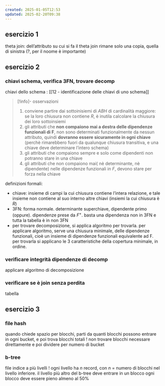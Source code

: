 ```yaml
---
created: 2025-01-05T12:53
updated: 2025-02-20T09:38
---
```

## esercizio 1
theta join: dell’attributo su cui si fa il theta join rimane solo una copia, quella di sinistra (?, per il noome è importante)

## esercizio 2
### chiavi schema, verifica 3FN, trovare decomp
chiavi dello schema : [[12 - identificazione delle chiavi di uno schema]]
>[!info]- osservazioni
>1. conviene partire dai sottoinisiemi di $ABH$ di cardinalità maggiore: se la loro chiusura non contiene $R$, è inutila calcolare la chiusura dei loro sottoinsiemi
>2. gli attributi che **non compaiono mai a destra delle dipendenze funzionali di F**, non sono determinati funzionalmente da nessun attributo, quindi **dovranno essere sicuramente in ogni chiave** (perchè rimarebbero fuori da qualunque chiusura transitiva, e una chiave deve determinare l’intero schema)
>3. gli attributi che compaiono sempre e solo come dipendenti non potranno stare in una chiave
>4. gli attributi che non compaiono mai( nè determinante, nè dipendente) nelle dipendenze funzionali in $F$, devono stare per forza nella chiave

definizioni formali: 
- chiave: insieme di campi la cui chiusura contiene l’intera relazione, e tale insieme non contiene al suo interno altre chiavi (insiemi la cui chiusura è $R$)
- 3FN: forma normale. determinante superchiave, dipendente primo (oppure). dipendenze prese da $F^+$. basta una dipendenza non in 3FN e tutta la tabella è in non 3FN
- per trovare decomposizione, si applica algoritmo per trovarla. per applicare algoritmo, serve una chiusura minimale, delle dipendenze funzionali, cioè un insieme di dipendenze funzionali equivalente ad F. per trovarla si applicano le 3 caratteristiche della copertura minimale, in ordine.
### verificare integrità dipendenze di decomp
applicare algoritmo di decomposizione
### verificare se è join senza perdita
tabella 
## esercizio 3
### file hash
quando chiede spazio per blocchi, parti da quanti blocchi possono entrare in ogni bucket, e poi trova blocchi totali ! non trovare blocchi necessare direttamente e poi dividere per numero di bucket
### b-tree
file indice a più livelli ! ogni livello ha $n$ record, con $n$ = numero di blocchi nel livello inferiore. il livello più altro del b-tree deve entrare in un blocco
ogni blocco deve essere pieno almeno al 50%